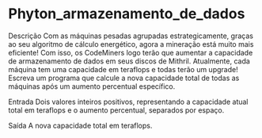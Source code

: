 # Phyton_armazenamento_de_dados

Descrição
Com as máquinas pesadas agrupadas estrategicamente, graças ao seu algoritmo de cálculo energético, agora a mineração está muito mais eficiente! Com isso, os CodeMiners logo terão que aumentar a capacidade de armazenamento de dados em seus discos de Mithril. Atualmente, cada máquina tem uma capacidade em teraflops e todas terão um upgrade! Escreva um programa que calcule a nova capacidade total de todas as máquinas após um aumento percentual específico.

Entrada
Dois valores inteiros positivos, representando a capacidade atual total em teraflops e o aumento percentual, separados por espaço.

Saída
A nova capacidade total em teraflops.
